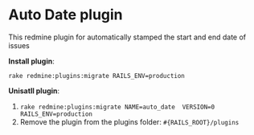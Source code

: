 Auto Date plugin
=================

This redmine plugin for automatically stamped the start and end date of issues

__Install plugin__:

```rake redmine:plugins:migrate RAILS_ENV=production```

__Unisatll plugin__:

1. ```rake redmine:plugins:migrate NAME=auto_date  VERSION=0 RAILS_ENV=production```
2. Remove the plugin from the plugins folder: `#{RAILS_ROOT}/plugins`